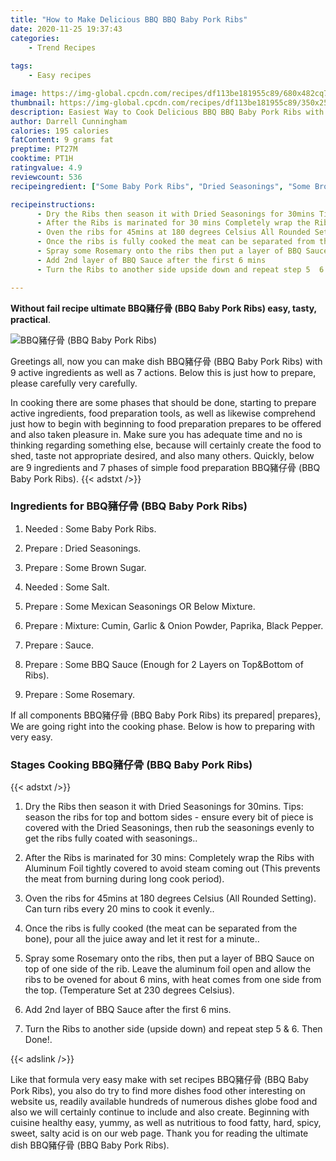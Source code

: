 ```yaml
---
title: "How to Make Delicious BBQ BBQ Baby Pork Ribs"
date: 2020-11-25 19:37:43
categories:
    - Trend Recipes
    
tags:
    - Easy recipes

image: https://img-global.cpcdn.com/recipes/df113be181955c89/680x482cq70/bbq豬仔骨-bbq-baby-pork-ribs-recipe-main-photo.jpg
thumbnail: https://img-global.cpcdn.com/recipes/df113be181955c89/350x250cq70/bbq豬仔骨-bbq-baby-pork-ribs-recipe-main-photo.jpg
description: Easiest Way to Cook Delicious BBQ BBQ Baby Pork Ribs with 9 ingredients and 7 stages of easy cooking.
author: Darrell Cunningham
calories: 195 calories
fatContent: 9 grams fat
preptime: PT27M
cooktime: PT1H
ratingvalue: 4.9
reviewcount: 536
recipeingredient: ["Some Baby Pork Ribs", "Dried Seasonings", "Some Brown Sugar", "Some Salt", "Some Mexican Seasonings OR Below Mixture", "Mixture Cumin Garlic  Onion Powder Paprika Black Pepper", "Sauce", "Some BBQ Sauce Enough for 2 Layers on TopBottom of Ribs", "Some Rosemary"]

recipeinstructions: 
      - Dry the Ribs then season it with Dried Seasonings for 30mins Tips season the ribs for top and bottom sides  ensure every bit of piece is covered with the Dried Seasonings then rub the seasonings evenly to get the ribs fully coated with seasonings 
      - After the Ribs is marinated for 30 mins Completely wrap the Ribs with Aluminum Foil tightly covered to avoid steam coming out This prevents the meat from burning during long cook period 
      - Oven the ribs for 45mins at 180 degrees Celsius All Rounded Setting Can turn ribs every 20 mins to cook it evenly 
      - Once the ribs is fully cooked the meat can be separated from the bone pour all the juice away and let it rest for a minute 
      - Spray some Rosemary onto the ribs then put a layer of BBQ Sauce on top of one side of the rib Leave the aluminum foil open and allow the ribs to be ovened for about 6 mins with heat comes from one side from the top Temperature Set at 230 degrees Celsius 
      - Add 2nd layer of BBQ Sauce after the first 6 mins 
      - Turn the Ribs to another side upside down and repeat step 5  6 Then Done

---
```




**Without fail recipe ultimate BBQ豬仔骨 (BBQ Baby Pork Ribs) easy, tasty, practical**. 


![BBQ豬仔骨 (BBQ Baby Pork Ribs)](https://img-global.cpcdn.com/recipes/df113be181955c89/680x482cq70/bbq豬仔骨-bbq-baby-pork-ribs-recipe-main-photo.jpg "BBQ豬仔骨 (BBQ Baby Pork Ribs)")




Greetings all, now you can make dish BBQ豬仔骨 (BBQ Baby Pork Ribs) with 9 active ingredients as well as 7 actions. Below this is just how to prepare, please carefully very carefully.

In cooking there are some phases that should be done, starting to prepare active ingredients, food preparation tools, as well as likewise comprehend just how to begin with beginning to food preparation prepares to be offered and also taken pleasure in. Make sure you has adequate time and no is thinking regarding something else, because will certainly create the food to shed, taste not appropriate desired, and also many others. Quickly, below are 9 ingredients and 7 phases of simple food preparation BBQ豬仔骨 (BBQ Baby Pork Ribs).
{{< adstxt />}}

### Ingredients for BBQ豬仔骨 (BBQ Baby Pork Ribs)


1. Needed  : Some Baby Pork Ribs.

1. Prepare  : Dried Seasonings.

1. Prepare  : Some Brown Sugar.

1. Needed  : Some Salt.

1. Prepare  : Some Mexican Seasonings OR Below Mixture.

1. Prepare  : Mixture: Cumin, Garlic &amp; Onion Powder, Paprika, Black Pepper.

1. Prepare  : Sauce.

1. Prepare  : Some BBQ Sauce (Enough for 2 Layers on Top&amp;Bottom of Ribs).

1. Prepare  : Some Rosemary.



If all components BBQ豬仔骨 (BBQ Baby Pork Ribs) its prepared| prepares}, We are going right into the cooking phase. Below is how to preparing with very easy.

### Stages Cooking BBQ豬仔骨 (BBQ Baby Pork Ribs)

{{< adstxt />}}


1. Dry the Ribs then season it with Dried Seasonings for 30mins. Tips: season the ribs for top and bottom sides - ensure every bit of piece is covered with the Dried Seasonings, then rub the seasonings evenly to get the ribs fully coated with seasonings..



1. After the Ribs is marinated for 30 mins: Completely wrap the Ribs with Aluminum Foil tightly covered to avoid steam coming out (This prevents the meat from burning during long cook period).



1. Oven the ribs for 45mins at 180 degrees Celsius (All Rounded Setting). Can turn ribs every 20 mins to cook it evenly..



1. Once the ribs is fully cooked (the meat can be separated from the bone), pour all the juice away and let it rest for a minute..



1. Spray some Rosemary onto the ribs, then put a layer of BBQ Sauce on top of one side of the rib. Leave the aluminum foil open and allow the ribs to be ovened for about 6 mins, with heat comes from one side from the top. (Temperature Set at 230 degrees Celsius).



1. Add 2nd layer of BBQ Sauce after the first 6 mins.



1. Turn the Ribs to another side (upside down) and repeat step 5 &amp; 6. Then Done!.





{{< adslink />}}

Like that formula very easy make with set recipes BBQ豬仔骨 (BBQ Baby Pork Ribs), you also do try to find more dishes food other interesting on website us, readily available hundreds of numerous dishes globe food and also we will certainly continue to include and also create. Beginning with cuisine healthy easy, yummy, as well as nutritious to food fatty, hard, spicy, sweet, salty acid is on our web page. Thank you for reading the ultimate dish BBQ豬仔骨 (BBQ Baby Pork Ribs).
